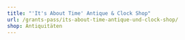 ```yaml
---
title: "'It's About Time' Antique & Clock Shop"
url: /grants-pass/its-about-time-antique-und-clock-shop/
shop: Antiquitäten
---
```

